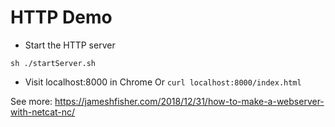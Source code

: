 # HTTP Demo

- Start the HTTP server

```
sh ./startServer.sh
```

- Visit localhost:8000 in Chrome Or `curl localhost:8000/index.html`

See more: https://jameshfisher.com/2018/12/31/how-to-make-a-webserver-with-netcat-nc/